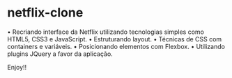 # netflix-clone
• Recriando interface da Netflix utilizando tecnologias simples como HTML5, CSS3 e JavaScript. 
• Estruturando layout.
• Técnicas de CSS com containers e variáveis.
• Posicionando elementos com Flexbox.
• Utilizando plugins JQuery a favor da aplicação. 

Enjoy!!
